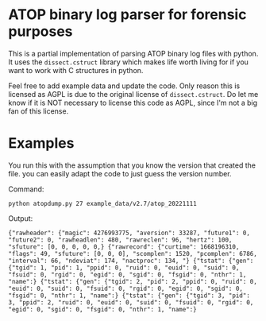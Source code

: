 # ATOP binary log parser for forensic purposes
This is a partial implementation of parsing ATOP binary log files with python. It uses the `dissect.cstruct` library which makes life worth living for if you want to work with C structures in python.

Feel free to add example data and update the code. Only reason this is licensed as AGPL is due to the original license of `dissect.cstruct`. Do let me know if it is NOT necessary to license this code as AGPL, since I'm not a big fan of this license.

# Examples
You run this with the assumption that you know the version that created the file. you can easily adapt the code to just guess the version number.

Command: 

`python atopdump.py 27 example_data/v2.7/atop_20221111` 

Output: 

`{"rawheader": {"magic": 4276993775, "aversion": 33287, "future1": 0, "future2": 0, "rawheadlen": 480, "rawreclen": 96, "hertz": 100, "sfuture": [0, 0, 0, 0, 0,}
{"rawrecord": {"curtime": 1668196310, "flags": 49, "sfuture": [0, 0, 0], "scomplen": 1520, "pcomplen": 6786, "interval": 66, "ndeviat": 174, "nactproc": 134, "}
{"tstat": {"gen": {"tgid": 1, "pid": 1, "ppid": 0, "ruid": 0, "euid": 0, "suid": 0, "fsuid": 0, "rgid": 0, "egid": 0, "sgid": 0, "fsgid": 0, "nthr": 1, "name":}
{"tstat": {"gen": {"tgid": 2, "pid": 2, "ppid": 0, "ruid": 0, "euid": 0, "suid": 0, "fsuid": 0, "rgid": 0, "egid": 0, "sgid": 0, "fsgid": 0, "nthr": 1, "name":}
{"tstat": {"gen": {"tgid": 3, "pid": 3, "ppid": 2, "ruid": 0, "euid": 0, "suid": 0, "fsuid": 0, "rgid": 0, "egid": 0, "sgid": 0, "fsgid": 0, "nthr": 1, "name":}
`